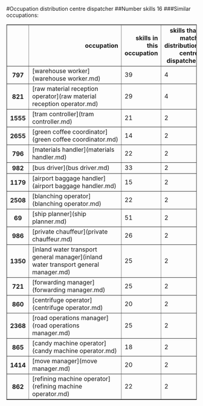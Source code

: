 #Occupation distribution centre dispatcher
##Number skills 16
###Similar occupations:
<table border="1" class="dataframe">
  <thead>
    <tr style="text-align: right;">
      <th></th>
      <th>occupation</th>
      <th>skills in this occupation</th>
      <th>skills that match distribution centre dispatcher</th>
      <th>percentage match with distribution centre dispatcher</th>
      <th>skills not in distribution centre dispatcher</th>
    </tr>
  </thead>
  <tbody>
    <tr>
      <th>797</th>
      <td>[warehouse worker](warehouse worker.md)</td>
      <td>39</td>
      <td>4</td>
      <td>0.250</td>
      <td>35</td>
    </tr>
    <tr>
      <th>821</th>
      <td>[raw material reception operator](raw material reception operator.md)</td>
      <td>29</td>
      <td>4</td>
      <td>0.250</td>
      <td>25</td>
    </tr>
    <tr>
      <th>1555</th>
      <td>[tram controller](tram controller.md)</td>
      <td>21</td>
      <td>2</td>
      <td>0.125</td>
      <td>19</td>
    </tr>
    <tr>
      <th>2655</th>
      <td>[green coffee coordinator](green coffee coordinator.md)</td>
      <td>14</td>
      <td>2</td>
      <td>0.125</td>
      <td>12</td>
    </tr>
    <tr>
      <th>796</th>
      <td>[materials handler](materials handler.md)</td>
      <td>22</td>
      <td>2</td>
      <td>0.125</td>
      <td>20</td>
    </tr>
    <tr>
      <th>982</th>
      <td>[bus driver](bus driver.md)</td>
      <td>33</td>
      <td>2</td>
      <td>0.125</td>
      <td>31</td>
    </tr>
    <tr>
      <th>1179</th>
      <td>[airport baggage handler](airport baggage handler.md)</td>
      <td>15</td>
      <td>2</td>
      <td>0.125</td>
      <td>13</td>
    </tr>
    <tr>
      <th>2508</th>
      <td>[blanching operator](blanching operator.md)</td>
      <td>22</td>
      <td>2</td>
      <td>0.125</td>
      <td>20</td>
    </tr>
    <tr>
      <th>69</th>
      <td>[ship planner](ship planner.md)</td>
      <td>51</td>
      <td>2</td>
      <td>0.125</td>
      <td>49</td>
    </tr>
    <tr>
      <th>986</th>
      <td>[private chauffeur](private chauffeur.md)</td>
      <td>26</td>
      <td>2</td>
      <td>0.125</td>
      <td>24</td>
    </tr>
    <tr>
      <th>1350</th>
      <td>[inland water transport general manager](inland water transport general manager.md)</td>
      <td>25</td>
      <td>2</td>
      <td>0.125</td>
      <td>23</td>
    </tr>
    <tr>
      <th>721</th>
      <td>[forwarding manager](forwarding manager.md)</td>
      <td>25</td>
      <td>2</td>
      <td>0.125</td>
      <td>23</td>
    </tr>
    <tr>
      <th>860</th>
      <td>[centrifuge operator](centrifuge operator.md)</td>
      <td>20</td>
      <td>2</td>
      <td>0.125</td>
      <td>18</td>
    </tr>
    <tr>
      <th>2368</th>
      <td>[road operations manager](road operations manager.md)</td>
      <td>25</td>
      <td>2</td>
      <td>0.125</td>
      <td>23</td>
    </tr>
    <tr>
      <th>865</th>
      <td>[candy machine operator](candy machine operator.md)</td>
      <td>18</td>
      <td>2</td>
      <td>0.125</td>
      <td>16</td>
    </tr>
    <tr>
      <th>1414</th>
      <td>[move manager](move manager.md)</td>
      <td>20</td>
      <td>2</td>
      <td>0.125</td>
      <td>18</td>
    </tr>
    <tr>
      <th>862</th>
      <td>[refining machine operator](refining machine operator.md)</td>
      <td>22</td>
      <td>2</td>
      <td>0.125</td>
      <td>20</td>
    </tr>
  </tbody>
</table>
